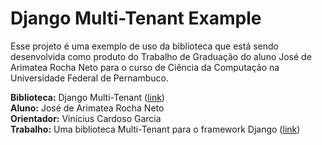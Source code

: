 # Django Multi-Tenant Example

Esse projeto é uma exemplo de uso da biblioteca que está sendo desenvolvida como produto do Trabalho de Graduação
do aluno José de Arimatea Rocha Neto para o curso de Ciência da Computação na Universidade Federal de Pernambuco.

**Biblioteca:** Django Multi-Tenant ([link](https://github.com/arineto/django-multi-tenant))  
**Aluno:** José de Arimatea Rocha Neto  
**Orientador:** Vinícius Cardoso Garcia  
**Trabalho:** Uma biblioteca Multi-Tenant para o framework Django ([link](https://www.overleaf.com/read/pqrgmvswqnrd))
